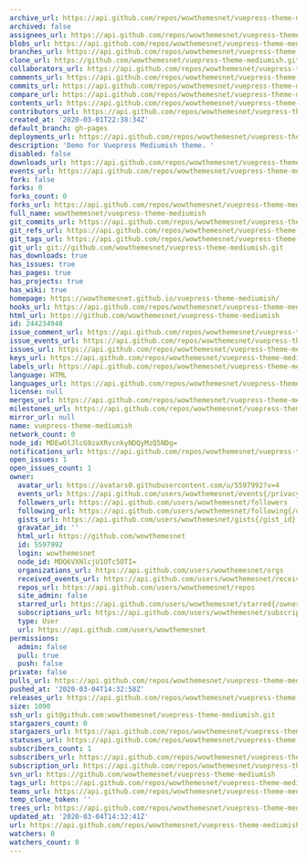 ```yaml
---
archive_url: https://api.github.com/repos/wowthemesnet/vuepress-theme-mediumish/{archive_format}{/ref}
archived: false
assignees_url: https://api.github.com/repos/wowthemesnet/vuepress-theme-mediumish/assignees{/user}
blobs_url: https://api.github.com/repos/wowthemesnet/vuepress-theme-mediumish/git/blobs{/sha}
branches_url: https://api.github.com/repos/wowthemesnet/vuepress-theme-mediumish/branches{/branch}
clone_url: https://github.com/wowthemesnet/vuepress-theme-mediumish.git
collaborators_url: https://api.github.com/repos/wowthemesnet/vuepress-theme-mediumish/collaborators{/collaborator}
comments_url: https://api.github.com/repos/wowthemesnet/vuepress-theme-mediumish/comments{/number}
commits_url: https://api.github.com/repos/wowthemesnet/vuepress-theme-mediumish/commits{/sha}
compare_url: https://api.github.com/repos/wowthemesnet/vuepress-theme-mediumish/compare/{base}...{head}
contents_url: https://api.github.com/repos/wowthemesnet/vuepress-theme-mediumish/contents/{+path}
contributors_url: https://api.github.com/repos/wowthemesnet/vuepress-theme-mediumish/contributors
created_at: '2020-03-01T22:38:34Z'
default_branch: gh-pages
deployments_url: https://api.github.com/repos/wowthemesnet/vuepress-theme-mediumish/deployments
description: 'Demo for Vuepress Mediumish theme. '
disabled: false
downloads_url: https://api.github.com/repos/wowthemesnet/vuepress-theme-mediumish/downloads
events_url: https://api.github.com/repos/wowthemesnet/vuepress-theme-mediumish/events
fork: false
forks: 0
forks_count: 0
forks_url: https://api.github.com/repos/wowthemesnet/vuepress-theme-mediumish/forks
full_name: wowthemesnet/vuepress-theme-mediumish
git_commits_url: https://api.github.com/repos/wowthemesnet/vuepress-theme-mediumish/git/commits{/sha}
git_refs_url: https://api.github.com/repos/wowthemesnet/vuepress-theme-mediumish/git/refs{/sha}
git_tags_url: https://api.github.com/repos/wowthemesnet/vuepress-theme-mediumish/git/tags{/sha}
git_url: git://github.com/wowthemesnet/vuepress-theme-mediumish.git
has_downloads: true
has_issues: true
has_pages: true
has_projects: true
has_wiki: true
homepage: https://wowthemesnet.github.io/vuepress-theme-mediumish/
hooks_url: https://api.github.com/repos/wowthemesnet/vuepress-theme-mediumish/hooks
html_url: https://github.com/wowthemesnet/vuepress-theme-mediumish
id: 244234948
issue_comment_url: https://api.github.com/repos/wowthemesnet/vuepress-theme-mediumish/issues/comments{/number}
issue_events_url: https://api.github.com/repos/wowthemesnet/vuepress-theme-mediumish/issues/events{/number}
issues_url: https://api.github.com/repos/wowthemesnet/vuepress-theme-mediumish/issues{/number}
keys_url: https://api.github.com/repos/wowthemesnet/vuepress-theme-mediumish/keys{/key_id}
labels_url: https://api.github.com/repos/wowthemesnet/vuepress-theme-mediumish/labels{/name}
language: HTML
languages_url: https://api.github.com/repos/wowthemesnet/vuepress-theme-mediumish/languages
license: null
merges_url: https://api.github.com/repos/wowthemesnet/vuepress-theme-mediumish/merges
milestones_url: https://api.github.com/repos/wowthemesnet/vuepress-theme-mediumish/milestones{/number}
mirror_url: null
name: vuepress-theme-mediumish
network_count: 0
node_id: MDEwOlJlcG9zaXRvcnkyNDQyMzQ5NDg=
notifications_url: https://api.github.com/repos/wowthemesnet/vuepress-theme-mediumish/notifications{?since,all,participating}
open_issues: 1
open_issues_count: 1
owner:
  avatar_url: https://avatars0.githubusercontent.com/u/5597992?v=4
  events_url: https://api.github.com/users/wowthemesnet/events{/privacy}
  followers_url: https://api.github.com/users/wowthemesnet/followers
  following_url: https://api.github.com/users/wowthemesnet/following{/other_user}
  gists_url: https://api.github.com/users/wowthemesnet/gists{/gist_id}
  gravatar_id: ''
  html_url: https://github.com/wowthemesnet
  id: 5597992
  login: wowthemesnet
  node_id: MDQ6VXNlcjU1OTc5OTI=
  organizations_url: https://api.github.com/users/wowthemesnet/orgs
  received_events_url: https://api.github.com/users/wowthemesnet/received_events
  repos_url: https://api.github.com/users/wowthemesnet/repos
  site_admin: false
  starred_url: https://api.github.com/users/wowthemesnet/starred{/owner}{/repo}
  subscriptions_url: https://api.github.com/users/wowthemesnet/subscriptions
  type: User
  url: https://api.github.com/users/wowthemesnet
permissions:
  admin: false
  pull: true
  push: false
private: false
pulls_url: https://api.github.com/repos/wowthemesnet/vuepress-theme-mediumish/pulls{/number}
pushed_at: '2020-03-04T14:32:58Z'
releases_url: https://api.github.com/repos/wowthemesnet/vuepress-theme-mediumish/releases{/id}
size: 1090
ssh_url: git@github.com:wowthemesnet/vuepress-theme-mediumish.git
stargazers_count: 0
stargazers_url: https://api.github.com/repos/wowthemesnet/vuepress-theme-mediumish/stargazers
statuses_url: https://api.github.com/repos/wowthemesnet/vuepress-theme-mediumish/statuses/{sha}
subscribers_count: 1
subscribers_url: https://api.github.com/repos/wowthemesnet/vuepress-theme-mediumish/subscribers
subscription_url: https://api.github.com/repos/wowthemesnet/vuepress-theme-mediumish/subscription
svn_url: https://github.com/wowthemesnet/vuepress-theme-mediumish
tags_url: https://api.github.com/repos/wowthemesnet/vuepress-theme-mediumish/tags
teams_url: https://api.github.com/repos/wowthemesnet/vuepress-theme-mediumish/teams
temp_clone_token: ''
trees_url: https://api.github.com/repos/wowthemesnet/vuepress-theme-mediumish/git/trees{/sha}
updated_at: '2020-03-04T14:32:41Z'
url: https://api.github.com/repos/wowthemesnet/vuepress-theme-mediumish
watchers: 0
watchers_count: 0
---
```


